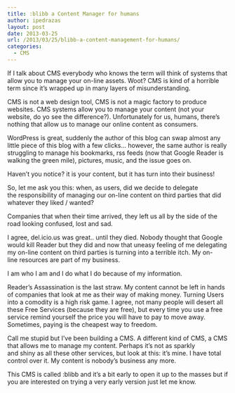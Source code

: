 ```yaml
---
title: :blibb a Content Manager for humans
author: ipedrazas
layout: post
date: 2013-03-25
url: /2013/03/25/blibb-a-content-management-for-humans/
categories:
  - CMS
---
```

If I talk about CMS everybody who knows the term will think of systems that allow you to manage your on-line assets. Woot? CMS is kind of a horrible term since it&#8217;s wrapped up in many layers of misunderstanding.

CMS is not a web design tool, CMS is not a magic factory to produce websites. CMS systems allow you to manage your content (not your website, do yo see the difference?). Unfortunately for us, humans, there&#8217;s nothing that allow us to manage our online content as consumers.

WordPress is great, suddenly the author of this blog can swap almost any little piece of this blog with a few clicks&#8230; however, the same author is really struggling to manage his bookmarks, rss feeds (now that Google Reader is walking the green mile), pictures, music, and the issue goes on.

Haven&#8217;t you notice? it is your content, but it has turn into their business!

So, let me ask you this: when, as users, did we decide to delegate the responsibility of managing our on-line content on third parties that did whatever they liked / wanted?

Companies that when their time arrived, they left us all by the side of the road looking confused, lost and sad.

I agree, del.icio.us was great.. until they died. Nobody thought that Google would kill Reader but they did and now that uneasy feeling of me delegating my on-line content on third parties is turning into a terrible itch. My on-line resources are part of my business.

I am who I am and I do what I do because of my information.

Reader&#8217;s Assassination is the last straw. My content cannot be left in hands of companies that look at me as their way of making money. Turning Users into a comodity is a high risk game. I agree, not many people will desert all these Free Services (because they are free), but every time you use a free service remind yourself the price you will have to pay to move away. Sometimes, paying is the cheapest way to freedom.

Call me stupid but I&#8217;ve been building a CMS. A different kind of CMS, a CMS that allows me to manage my content. Perhaps it&#8217;s not as sparkly and shiny as all these other services, but look at this: it&#8217;s mine. I have total control over it. My content is nobody&#8217;s business any more.

This CMS is called :blibb and it&#8217;s a bit early to open it up to the masses but if you are interested on trying a very early version just let me know.
